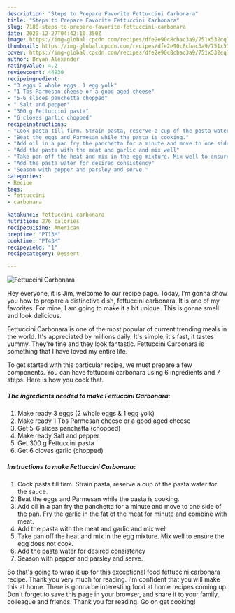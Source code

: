 ```yaml
---
description: "Steps to Prepare Favorite Fettuccini Carbonara"
title: "Steps to Prepare Favorite Fettuccini Carbonara"
slug: 7180-steps-to-prepare-favorite-fettuccini-carbonara
date: 2020-12-27T04:42:10.350Z
image: https://img-global.cpcdn.com/recipes/dfe2e90c8cbac3a9/751x532cq70/fettuccini-carbonara-recipe-main-photo.jpg
thumbnail: https://img-global.cpcdn.com/recipes/dfe2e90c8cbac3a9/751x532cq70/fettuccini-carbonara-recipe-main-photo.jpg
cover: https://img-global.cpcdn.com/recipes/dfe2e90c8cbac3a9/751x532cq70/fettuccini-carbonara-recipe-main-photo.jpg
author: Bryan Alexander
ratingvalue: 4.2
reviewcount: 44930
recipeingredient:
- "3 eggs 2 whole eggs  1 egg yolk"
- "1 Tbs Parmesan cheese or a good aged cheese"
- "5-6 slices panchetta chopped"
- " Salt and pepper"
- "300 g Fettuccini pasta"
- "6 cloves garlic chopped"
recipeinstructions:
- "Cook pasta till firm. Strain pasta, reserve a cup of the pasta water for the sauce."
- "Beat the eggs and Parmesan while the pasta is cooking."
- "Add oil in a pan fry the panchetta for a minute and move to one side of the pan. Fry the garlic in the fat of the meat for minute and combine with meat."
- "Add the pasta with the meat and garlic and mix well"
- "Take pan off the heat and mix in the egg mixture. Mix well to ensure the egg does not cook."
- "Add the pasta water for desired consistency"
- "Season with pepper and parsley and serve."
categories:
- Recipe
tags:
- fettuccini
- carbonara

katakunci: fettuccini carbonara 
nutrition: 276 calories
recipecuisine: American
preptime: "PT13M"
cooktime: "PT43M"
recipeyield: "1"
recipecategory: Dessert

---
```



![Fettuccini Carbonara](https://img-global.cpcdn.com/recipes/dfe2e90c8cbac3a9/751x532cq70/fettuccini-carbonara-recipe-main-photo.jpg)

Hey everyone, it is Jim, welcome to our recipe page. Today, I'm gonna show you how to prepare a distinctive dish, fettuccini carbonara. It is one of my favorites. For mine, I am going to make it a bit unique. This is gonna smell and look delicious.

Fettuccini Carbonara is one of the most popular of current trending meals in the world. It's appreciated by millions daily. It's simple, it's fast, it tastes yummy. They're fine and they look fantastic. Fettuccini Carbonara is something that I have loved my entire life.




To get started with this particular recipe, we must prepare a few components. You can have fettuccini carbonara using 6 ingredients and 7 steps. Here is how you cook that.

<!--inarticleads1-->

##### The ingredients needed to make Fettuccini Carbonara:

1. Make ready 3 eggs (2 whole eggs &amp; 1 egg yolk)
1. Make ready 1 Tbs Parmesan cheese or a good aged cheese
1. Get 5-6 slices panchetta (chopped)
1. Make ready  Salt and pepper
1. Get 300 g Fettuccini pasta
1. Get 6 cloves garlic (chopped)




<!--inarticleads2-->

##### Instructions to make Fettuccini Carbonara:

1. Cook pasta till firm. Strain pasta, reserve a cup of the pasta water for the sauce.
1. Beat the eggs and Parmesan while the pasta is cooking.
1. Add oil in a pan fry the panchetta for a minute and move to one side of the pan. Fry the garlic in the fat of the meat for minute and combine with meat.
1. Add the pasta with the meat and garlic and mix well
1. Take pan off the heat and mix in the egg mixture. Mix well to ensure the egg does not cook.
1. Add the pasta water for desired consistency
1. Season with pepper and parsley and serve.




So that's going to wrap it up for this exceptional food fettuccini carbonara recipe. Thank you very much for reading. I'm confident that you will make this at home. There is gonna be interesting food at home recipes coming up. Don't forget to save this page in your browser, and share it to your family, colleague and friends. Thank you for reading. Go on get cooking!
